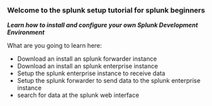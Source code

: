 ### Welcome to the splunk setup tutorial for splunk beginners

***Learn how to install and configure your own Splunk Development Environment***

What are you going to learn here:

- Download an install an splunk forwarder instance
- Download an install an splunk enterprise instance
- Setup the splunk enterprise instance to receive data
- Setup the splunk forwarder to send data to the splunk enterprise instance
- search for data at the splunk web interface



